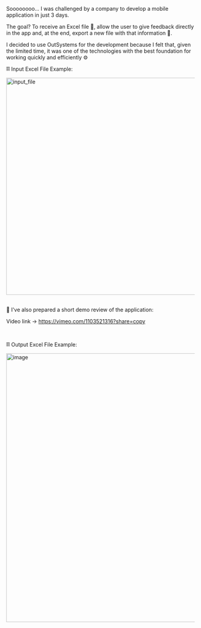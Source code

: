 Soooooooo... I was challenged by a company to develop a mobile application in just 3 days. 

The goal? To receive an Excel file 📄, allow the user to give feedback directly in the app and, at the end, export a new file with that information 📝.

I decided to use OutSystems for the development because I felt that, given the limited time, it was one of the technologies with the best foundation for working quickly and efficiently ⚙️

𝄜 Input Excel File Example: 

<img width="1810" height="579" alt="input_file" src="https://github.com/user-attachments/assets/4e566fde-800e-4c65-a076-ff724927341d" />

<br />
<br />

🎥 I've also prepared a short demo review of the application:

Video link -> https://vimeo.com/1103521316?share=copy

<br />

𝄜 Output Excel File Example: 

<img width="1857" height="717" alt="image" src="https://github.com/user-attachments/assets/e40e166c-6919-45b8-948a-fd408997ecbb" />
